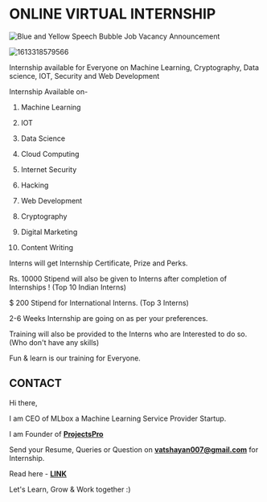 # ONLINE VIRTUAL INTERNSHIP
![Blue and Yellow Speech Bubble Job Vacancy Announcement](https://user-images.githubusercontent.com/28294942/125484822-b0d2a136-e32a-497f-839a-19325a6af334.jpg)

![1613318579566](https://user-images.githubusercontent.com/28294942/107912871-5443e000-6f85-11eb-976c-9c0c990327c6.jpg)

Internship available for Everyone on Machine Learning, Cryptography, Data science, IOT, Security and Web Development

Internship Available on-

1. Machine Learning

2. IOT

3. Data Science

4. Cloud Computing

5. Internet Security

6. Hacking

7. Web Development

8. Cryptography

9. Digital Marketing 

10. Content Writing 

Interns will get Internship Certificate, Prize and Perks.

Rs. 10000 Stipend will also be given to Interns after completion of Internships ! (Top 10 Indian Interns)

$ 200 Stipend for International Interns. (Top 3 Interns)

2-6 Weeks Internship are going on as per your preferences.

Training will also be provided to the Interns who are Interested to do so. (Who don't have any skills)

Fun & learn is our training for Everyone.

## CONTACT

Hi there, 

I am CEO of MLbox a Machine Learning Service Provider Startup. 

I am Founder of **[ProjectsPro](https://projectspro.in/)** 

Send your Resume, Queries or Question on **vatshayan007@gmail.com** for Internship.

Read here - **[LINK](https://college-projects-help.blogspot.com/p/internship.html)**

Let's Learn, Grow & Work together :) 
